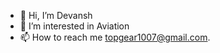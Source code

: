 - 👋 Hi, I’m Devansh
- 👀 I’m interested in Aviation
- 📫 How to reach me topgear1007@gmail.com.

<!---
Devansh1007/Devansh1007 is a ✨ special ✨ repository because its `README.md` (this file) appears on your GitHub profile.
You can click the Preview link to take a look at your changes.
--->
